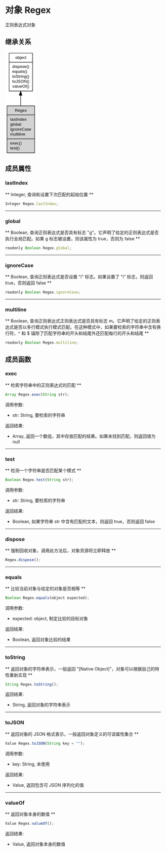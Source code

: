 # 对象 Regex
正则表达式对象

## 继承关系
<div class="inherits"><svg width="75pt" height="250pt" viewBox="0.00 0.00 75.00 250.00" xmlns="http://www.w3.org/2000/svg" xmlns:xlink="http://www.w3.org/1999/xlink">
<g id="graph0" class="graph" transform="scale(1 1) rotate(0) translate(4 246)">
<title>%0</title>
<polygon fill="#ffffff" stroke="transparent" points="-4,4 -4,-246 71,-246 71,4 -4,4"/>
<!-- object -->
<g id="node1" class="node">
<title>object</title>
<g id="a_node1"><a xlink:href="object.md" xlink:title="object">
<polygon fill="#ffffff" stroke="transparent" points="5,-150 5,-242 62,-242 62,-150 5,-150"/>
<polygon fill="none" stroke="#000000" points="5.5,-220 5.5,-242 62.5,-242 62.5,-220 5.5,-220"/>
<text text-anchor="start" x="20.6625" y="-228" font-family="Helvetica,sans-Serif" font-size="10.00" fill="#000000">object</text>
<polygon fill="none" stroke="#000000" points="5.5,-150 5.5,-220 62.5,-220 62.5,-150 5.5,-150"/>
<text text-anchor="start" x="10.5" y="-206" font-family="Helvetica,sans-Serif" font-size="10.00" fill="#000000"> dispose()</text>
<text text-anchor="start" x="10.5" y="-194" font-family="Helvetica,sans-Serif" font-size="10.00" fill="#000000"> equals()</text>
<text text-anchor="start" x="10.5" y="-182" font-family="Helvetica,sans-Serif" font-size="10.00" fill="#000000"> toString()</text>
<text text-anchor="start" x="10.5" y="-170" font-family="Helvetica,sans-Serif" font-size="10.00" fill="#000000"> toJSON()</text>
<text text-anchor="start" x="10.5" y="-158" font-family="Helvetica,sans-Serif" font-size="10.00" fill="#000000"> valueOf()</text>
</a>
</g>
</g>
<!-- Regex -->
<g id="node2" class="node">
<title>Regex</title>
<g id="a_node2"><a xlink:title="Regex">
<polygon fill="#d3d3d3" stroke="transparent" points="0,0 0,-114 67,-114 67,0 0,0"/>
<polygon fill="none" stroke="#000000" points=".5,-92 .5,-114 67.5,-114 67.5,-92 .5,-92"/>
<text text-anchor="start" x="19.552" y="-100" font-family="Helvetica,sans-Serif" font-size="10.00" fill="#000000">Regex</text>
<polygon fill="none" stroke="#000000" points=".5,-34 .5,-92 67.5,-92 67.5,-34 .5,-34"/>
<text text-anchor="start" x="5.5" y="-78" font-family="Helvetica,sans-Serif" font-size="10.00" fill="#000000"> lastIndex</text>
<text text-anchor="start" x="5.5" y="-66" font-family="Helvetica,sans-Serif" font-size="10.00" fill="#000000"> global</text>
<text text-anchor="start" x="5.5" y="-54" font-family="Helvetica,sans-Serif" font-size="10.00" fill="#000000"> ignoreCase</text>
<text text-anchor="start" x="5.5" y="-42" font-family="Helvetica,sans-Serif" font-size="10.00" fill="#000000"> multiline</text>
<polygon fill="none" stroke="#000000" points=".5,0 .5,-34 67.5,-34 67.5,0 .5,0"/>
<text text-anchor="start" x="5.5" y="-20" font-family="Helvetica,sans-Serif" font-size="10.00" fill="#000000"> exec()</text>
<text text-anchor="start" x="5.5" y="-8" font-family="Helvetica,sans-Serif" font-size="10.00" fill="#000000"> test()</text>
</a>
</g>
</g>
<!-- object&#45;&gt;Regex -->
<g id="edge1" class="edge">
<title>object-&gt;Regex</title>
<path fill="none" stroke="#000000" d="M33.5,-139.6526C33.5,-131.2672 33.5,-122.6167 33.5,-114.2136"/>
<polygon fill="#000000" stroke="#000000" points="30.0001,-139.715 33.5,-149.715 37.0001,-139.715 30.0001,-139.715"/>
</g>
</g>
</svg></div>

## 成员属性
        
### lastIndex
** Integer, 查询和设置下次匹配的起始位置 **
```JavaScript
Integer Regex.lastIndex;
```

--------------------------
### global
** Boolean, 查询正则表达式是否具有标志 "g"。它声明了给定的正则表达式是否执行全局匹配。如果 g 标志被设置，则该属性为 true，否则为 false **
```JavaScript
readonly Boolean Regex.global;
```

--------------------------
### ignoreCase
** Boolean, 查询正则表达式是否设置 "i" 标志。如果设置了 "i" 标志，则返回 true，否则返回 false **
```JavaScript
readonly Boolean Regex.ignoreCase;
```

--------------------------
### multiline
** Boolean, 查询正则表达式正则表达式是否具有标志 m。它声明了给定的正则表达式是否以多行模式执行模式匹配。在这种模式中，如果要检索的字符串中含有换行符，^ 和 $ 锚除了匹配字符串的开头和结尾外还匹配每行的开头和结尾 **
```JavaScript
readonly Boolean Regex.multiline;
```

## 成员函数
        
### exec
** 检索字符串中的正则表达式的匹配 **
```JavaScript
Array Regex.exec(String str);
```

调用参数:
* str: String, 要检索的字符串

返回结果:
* Array, 返回一个数组，其中存放匹配的结果。如果未找到匹配，则返回值为 null

--------------------------
### test
** 检测一个字符串是否匹配某个模式 **
```JavaScript
Boolean Regex.test(String str);
```

调用参数:
* str: String, 要检索的字符串

返回结果:
* Boolean, 如果字符串 str 中含有匹配的文本，则返回 true，否则返回 false

--------------------------
### dispose
** 强制回收对象，调用此方法后，对象资源将立即释放 **
```JavaScript
Regex.dispose();
```

--------------------------
### equals
** 比较当前对象与给定的对象是否相等 **
```JavaScript
Boolean Regex.equals(object expected);
```

调用参数:
* expected: object, 制定比较的目标对象

返回结果:
* Boolean, 返回对象比较的结果

--------------------------
### toString
** 返回对象的字符串表示，一般返回 "[Native Object]"，对象可以根据自己的特性重新实现 **
```JavaScript
String Regex.toString();
```

返回结果:
* String, 返回对象的字符串表示

--------------------------
### toJSON
** 返回对象的 JSON 格式表示，一般返回对象定义的可读属性集合 **
```JavaScript
Value Regex.toJSON(String key = "");
```

调用参数:
* key: String, 未使用

返回结果:
* Value, 返回包含可 JSON 序列化的值

--------------------------
### valueOf
** 返回对象本身的数值 **
```JavaScript
Value Regex.valueOf();
```

返回结果:
* Value, 返回对象本身的数值

